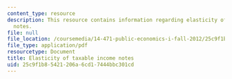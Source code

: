 ```yaml
---
content_type: resource
description: This resource contains information regarding elasticity of taxable income
  notes.
file: null
file_location: /coursemedia/14-471-public-economics-i-fall-2012/25c9f1b85421206a6cd17444bbc301cd_MIT14_471F12_elasticity.pdf
file_type: application/pdf
resourcetype: Document
title: Elasticity of taxable income notes
uid: 25c9f1b8-5421-206a-6cd1-7444bbc301cd
---
```


